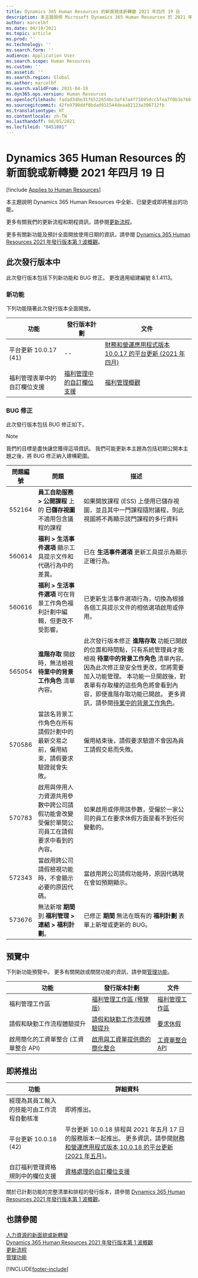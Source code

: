 ```yaml
---
title: Dynamics 365 Human Resources 的新面貌或新轉變 2021 年四月 19 日
description: 本主題說明 Microsoft Dynamics 365 Human Resources 於 2021 年四月19 日新增或更改的功能。
author: marcelbf
ms.date: 04/19/2021
ms.topic: article
ms.prod: ''
ms.technology: ''
ms.search.form: ''
audience: Application User
ms.search.scope: Human Resources
ms.custom: ''
ms.assetid: ''
ms.search.region: Global
ms.author: marcelbf
ms.search.validFrom: 2021-04-19
ms.dyn365.ops.version: Human Resources
ms.openlocfilehash: fadad34be31f6522654bc3af47a4f71695dcc5fea7f0b3e760ff26d79d88eb4c
ms.sourcegitcommit: 42fe9790ddf0bdad911544deaa82123a396712fb
ms.translationtype: HT
ms.contentlocale: zh-TW
ms.lasthandoff: 08/05/2021
ms.locfileid: "8451881"
---
```

# <a name="whats-new-or-changed-in-dynamics-365-human-resources-april-19-2021"></a>Dynamics 365 Human Resources 的新面貌或新轉變 2021 年四月 19 日

[!include [Applies to Human Resources](../includes/applies-to-hr.md)]

本主題說明 Dynamics 365 Human Resources 中全新、已變更或即將推出的功能。

更多有關我們的更新流程和期程資訊，請參閱[更新流程](hr-admin-setup-update-process.md)。

更多有關新功能及預計全面開放使用日期的資訊，請參閱 [ Dynamics 365 Human Resources 2021 年發行版本第 1 波概觀](/dynamics365-release-plan/2021wave1/human-resources/dynamics365-human-resources/)。

## <a name="in-this-release"></a>此次發行版本中

此次發行版本包括下列新功能和 BUG 修正。 更改適用組建編號 8.1.4113。

### <a name="new-features"></a>新功能

下列功能隨著此次發行版本全面開放。

| 功能 | 發行版本計劃 | 文件 |
| --- | --- | --- |
| 平台更新 10.0.17 (41) | -- | [財務和營運應用程式版本 10.0.17 的平台更新 (2021 年四月)](../fin-ops-core/dev-itpro/get-started/whats-new-platform-updates-10-0-17.md) |
| 福利管理表單中的自訂欄位支援 | [福利管理中的自訂欄位支援](/dynamics365-release-plan/2021wave1/human-resources/dynamics365-human-resources/custom-field-support-benefits-management)| [福利管理概觀](hr-benefits-management-overview.md)|

### <a name="bug-fixes"></a>BUG 修正

此次發行版本包括 BUG 修正如下。

> [!NOTE]
> 我們的目標是盡快讓您獲得這項資訊。 我們可能更新本主題為包括初期公開本主題之後，將 BUG 修正納入建構範圍。

| 問題編號 | 問題 |  描述 |
| --- | --- | --- |
| 552164 | **員工自助服務 > 公開課程** 上的 **已儲存視圖** 不適用包含議程的課程 | 如果開放課程 (ESS) 上使用已儲存視圖，並且其中一門課程隨附議程，則此視圖將不再顯示該門課程的多行資料 |
| 560614 | **福利 > 生活事件選項** 顯示工具提示文件和代碼行為中的差異。 | 已在 **生活事件選項** 更新工具提示為顯示正確行為。 |
| 560616 | **福利 > 生活事件選項** 可在背景工作角色福利計劃中編輯，但更改不受影響。 | 已更新生活事件選項行為，切換為根據各個工具提示文件的相依選項啟用或停用。 |
| 565054 | **進階存取** 開啟時，無法檢視 **待業中的背景工作角色** 清單內容。 | 此次發行版本修正 **進階存取** 功能已開啟的位置和時間點，只有系統管理員才能檢視 **待業中的背景工作角色** 清單內容。 因為此次修正是安全性更改，您將需要加入功能管理。 本功能一旦開啟後，對表單有存取權的這些角色將會看到內容，即便進階存取功能已開啟。 更多資訊，請參閱[待業中的背景工作角色](hr-personnel-workers-without-employment.md)。 |
| 570586 | 當該名背景工作角色在所有請假計劃中的最新交易之前，僱用結束，請假要求驗證就會失敗。 | 僱用結束後，請假要求驗證不會因為員工請假交易而失敗。|
| 570783 | 啟用與停用人力資源共用參數中跨公司請假功能會改變受僱於單間公司員工在請假要求中看到的內容。 | 如果啟用或停用該參數，受僱於一家公司的員工在要求休假方面是看不到任何變動的。 |
| 572343 | 當啟用跨公司請假檢視功能時，不會顯示必要的原因代碼。 | 當啟用跨公司請假功能時，原因代碼現在會如預期顯示。 |
| 573676 | 無法新增 **期間** 到 **福利管理 > 連結 > 福利計劃**。 | 已修正 **期間** 無法在既有的 **福利計劃** 表單上新增或更新的 BUG。 |

## <a name="in-preview"></a>預覽中

下列新功能預覽中。 更多有關開啟或關閉功能的資訊，請參閱[管理功能](hr-admin-manage-features.md)。

| 功能 | 發行版本計劃 | 文件 |
| --- | --- | --- |
| 福利管理工作區 | [福利管理工作區 (預覽版)](/dynamics365-release-plan/2020wave2/human-resources/dynamics365-human-resources/benefits-management-workspace) | [福利管理工作區](hr-benefits-management-workspace.md) |
| 請假和缺勤工作流程體驗提升 | [請假和缺勤工作流程體驗提升](https://go.microsoft.com/fwlink/?linkid=2147528) | [要求休假](hr-employee-self-service-request-time-off.md)|
| 啟用簡化的工資單整合 (工資單整合 API) | [啟用與工資單提供商的簡化整合](/dynamics365-release-plan/2021wave1/human-resources/dynamics365-human-resources/enable-simplified-integration-payroll-providers) | [工資單整合 API](hr-admin-integration-payroll-api-introduction.md)|

## <a name="coming-soon"></a>即將推出

| 功能 | 詳細資料​​ |
| --- | --- |
| 經理為其員工輸入的技能可由工作流程自動核准 | 即將推出。 |
| 平台更新 10.0.18 (42) | 平台更新 10.0.18 排程與 2021 年五月 17 日的服務版本一起推出。 更多資訊，請參閱[財務和營運應用程式版本 10.0.18 的平台更新 (2021 年五月)](/dynamics365/fin-ops-core/dev-itpro/get-started/whats-new-platform-updates-10-0-18)。 |
| 自訂福利管理資格規則中的欄位支援  | [資格處理的自訂欄位支援](/dynamics365-release-plan/2021wave1/human-resources/dynamics365-human-resources/custom-field-support-eligibility-processing) |

關於已計劃功能的完整清單和排程的發行版本，請參閱 [Dynamics 365 Human Resources 2021 年發行版本第 1 波概觀](/dynamics365-release-plan/2021wave1/human-resources/dynamics365-human-resources/)。

## <a name="see-also"></a>也請參閱

[人力資源的新面貌或新轉變](hr-admin-whats-new.md)</br>
[Dynamics 365 Human Resources 2021 年發行版本第 1 波概觀](/dynamics365-release-plan/2021wave1/human-resources/dynamics365-human-resources/)</br>
[更新流程](hr-admin-setup-update-process.md)</br>
[管理功能](hr-admin-manage-features.md)

[!INCLUDE[footer-include](../includes/footer-banner.md)]
